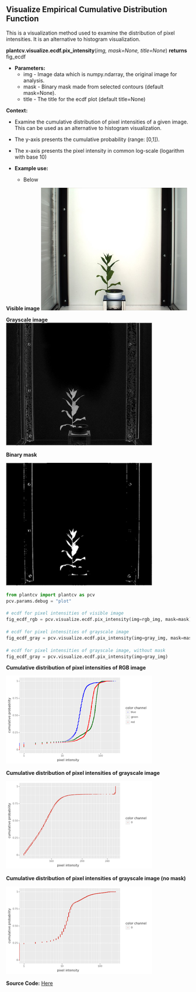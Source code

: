 ## Visualize Empirical Cumulative Distribution Function

This is a visualization method used to examine the distribution of pixel intensities. It is an alternative to histogram 
visualization.

**plantcv.visualize.ecdf.pix_intensity**(*img, mask=None, title=None*)
**returns** fig_ecdf

- **Parameters:**
    - img - Image data which is numpy.ndarray, the original image for analysis.
    - mask - Binary mask made from selected contours (default mask=None).
    - title - The title for the ecdf plot (default title=None) 
    
**Context:**
- Examine the cumulative distribution of pixel intensities of a given image. This can be used as an alternative 
  to histogram visualization.
- The y-axis presents the cumulative probability (range: [0,1]).  
- The x-axis presents the pixel intensity in common log-scale (logarithm with base 10)

- **Example use:**
    - Below
  
**Visible image**
![Screenshot](img/documentation_images/visualize_ecdf/input_color_img.jpg)
      
**Grayscale image**
![Screenshot](img/documentation_images/visualize_ecdf/input_gray_img.jpg)

**Binary mask**

![Screenshot](img/documentation_images/visualize_ecdf/binary_mask.png)

```python
from plantcv import plantcv as pcv
pcv.params.debug = "plot"

# ecdf for pixel intensities of visible image
fig_ecdf_rgb = pcv.visualize.ecdf.pix_intensity(img=rgb_img, mask=mask)

# ecdf for pixel intensities of grayscale image
fig_ecdf_gray = pcv.visualize.ecdf.pix_intensity(img=gray_img, mask=mask)

# ecdf for pixel intensities of grayscale image, without mask
fig_ecdf_gray = pcv.visualize.ecdf.pix_intensity(img=gray_img)
```

**Cumulative distribution of pixel intensities of RGB image**

![Screenshot](img/documentation_images/visualize_ecdf/ecdf_pix_intensity.png)

**Cumulative distribution of pixel intensities of grayscale image**

![Screenshot](img/documentation_images/visualize_ecdf/ecdf_pix_intensity_gray_img.png)

**Cumulative distribution of pixel intensities of grayscale image (no mask)**

![Screenshot](img/documentation_images/visualize_ecdf/ecdf_pix_intensity_gray_img_no_mask.png)

**Source Code:** [Here](https://github.com/danforthcenter/plantcv/blob/master/plantcv/plantcv/visualize/ecdf/ecdf.py)
